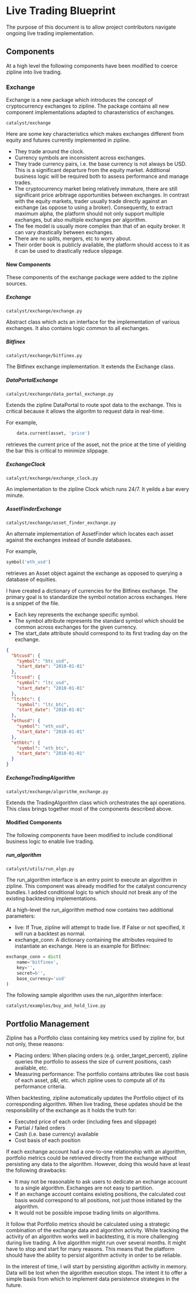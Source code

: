 <h1>Live Trading Blueprint</h1>
The purpose of this document is to allow project contributors navigate
ongoing live trading implementation.

<h2>Components</h2>
At a high level the following components have been modified to coerce
zipline into live trading.

<h3>Exchange</h3>
Exchange is a new package which introduces the concept of cryptocurrency
exchanges to zipline. The package contains all new component
implementations adapted to charasteristics of exchanges.

```
catalyst/exchange
```

Here are some key characteristics which makes exchanges different from
equity and futures currently implemented in zipline.
* They trade around the clock.
* Currency symbols are inconsistent across exchanges.
* They trade currency pairs, i.e. the base currency is not always be USD.
This is a significant departure from the equity market. Additional
business logic will be required both to assess performance and
manage trades.
* The cryptocurrency market being relatively immature, there are still
significant price arbitrage opportunities between exchanges.
In contrast with the equity markets, trader usually trade directly
against an exchange (as oppose to using a broker). Consequently,
to extract maximum alpha, the platform should not only support
multiple exchanges, but also multiple exchanges per algorithm.
* The fee model is usually more complex than that of an equity broker.
It can vary drastically between exchanges.
* There are no splits, mergers, etc to worry about.
* Their order book is publicly available, the platform should access to
it as it can be used to drastically reduce slippage.

<h4>New Components</h4>
These components of the exchange package were added to the zipline
sources.

<h5>Exchange</h5>

```
catalyst/exchange/exchange.py
```

Abstract class which acts an interface for the implementation of
various exchanges. It also contains logic common to all exchanges.

<h5>Bitfinex</h5>

```
catalyst/exchange/bitfinex.py
```

The Bitfinex exchange implementation. It extends the Exchange class.

<h5>DataPortalExchange</h5>

```
catalyst/exchange/data_portal_exchange.py
```

Extends the zipline DataPortal to route spot data to the exchange.
This is critical because it allows the algoritm to request data in
real-time.

For example,

```python
    data.current(asset, 'price')
```

retrieves the current price of the asset, not the price at the time
of yielding the bar this is critical to minimize slippage.

<h5>ExchangeClock</h5>

```
catalyst/exchange/exchange_clock.py
```

An implementation to the zipline Clock which runs 24/7. It yeilds a
bar every minute.

<h5>AssetFinderExchange</h5>

```
catalyst/exchange/asset_finder_exchange.py
```

An alternate implementation of AssetFinder which locates each asset
against the exchanges instead of bundle databases.

For example,

```python
symbol('eth_usd')
```

retrieves an Asset object against the exchange as opposed to querying
a database of equities.

I have created a dictionary of currencies for the Bitfinex exchange.
The primary goal is to standardize the symbol notation across exchanges.
Here is a snippet of the file.
* Each key represents the exchange specific symbol.
* The symbol attribute represents the standard symbol which
should be common across exchanges for the given currency.
* The start_date attribute should correspond to its first trading day
on the exchange.

```json
{
  "btcusd": {
    "symbol": "btc_usd",
    "start_date": "2010-01-01"
  },
  "ltcusd": {
    "symbol": "ltc_usd",
    "start_date": "2010-01-01"
  },
  "ltcbtc": {
    "symbol": "ltc_btc",
    "start_date": "2010-01-01"
  },
  "ethusd": {
    "symbol": "eth_usd",
    "start_date": "2010-01-01"
  },
  "ethbtc": {
    "symbol": "eth_btc",
    "start_date": "2010-01-01"
  }
}
```

<h5>ExchangeTradingAlgorithm</h5>

```
catalyst/exchange/algorithm_exchange.py
```

Extends the TradingAlgorithm class which orchestrates the api
operations. This class brings together most of the components
described above.

<h4>Modified Components</h4>

The following components have been modified to include conditional
business logic to enable live trading.

<h5>run_algorithm</h5>

```
catalyst/utils/run_algo.py
```

The run_algorithm interface is an entry point to execute an
algorithm in zipline. This component was already modified for
the catalyst concurrency bundles. I added conditional logic to
which should not break any of the existing backtesting implementations.

At a high-level the run_algorithm method now contains two additional
parameters:
* live: If True, zipline will attempt to trade live. If False or not
specified, it will run a backtest as normal.
* exchange_conn: A dictionary containing the attributes required
to instantiate an exchange. Here is an example for Bitfinex:

```python
exchange_conn = dict(
    name='bitfinex',
    key='',
    secret=b'',
    base_currency='usd'
)
```

The following sample algorithm uses the run_algorithm interface:

```
catalyst/examples/buy_and_hold_live.py
```

<h2>Portfolio Management</h2>

Zipline has a Portfolio class containing key metrics used by zipline
for, but not only, these reasons:

* Placing orders: When placing orders (e.g. order_target_percent),
zipline queries the portfolio to assess the size of current positions,
cash available, etc.
* Measuring performance: The portfolio contains attributes like
cost basis of each asset, p&l, etc. which zipline uses to compute all
of its performance criteria.

When backtesting, zipline automatically updates the Portfolio object
of its corresponding algorithm. When live trading, these updates should
be the responsibility of the exchange as it holds the truth for:

* Executed price of each order (including fees and slippage)
* Partial / failed orders
* Cash (i.e. base currency) available
* Cost basis of each position

If each exchange account had a one-to-one relationship with an
algorithm, portfolio metrics could be retrieved directly from the
exchange without persisting any data to the algorithm. However,
doing this would have at least the following drawbacks:

* It may not be reasonable to ask users to dedicate an
exchange account to a single algorithm. Exchanges are not easy
to partition.
* If an exchange account contains existing positions, the calculated
cost basis would correspond to all positions, not just those
initiated by the algorithm.
* It would not be possible impose trading limits on algorithms.

It follow that Portfolio metrics should be calculated using a strategic
combination of the exchange data and algorithm activity. While tracking
the activity of an algorithm works well in backtesting, it is more
challenging during live trading. A live algorithm might run over
several months. It might have to stop and start for many reasons.
This means that the platform should have the ability to persist
algorithm activity in order to be reliable.

In the interest of time, I will start by persisting algorithm
activity in memory. Data will be lost when the algorithm execution stops.
The intent it to offer a simple basis from which to implement data
persistence strategies in the future.